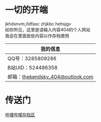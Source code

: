<link rel="stylesheet" href="//unpkg.com/gitalk/dist/gitalk.css">
<script src="//unpkg.com/docsify/lib/plugins/gitalk.min.js"></script>
<script src="//unpkg.com/gitalk/dist/gitalk.min.js"></script>
<script>
    const gitalk = new Gitalk({
        clientID: '16ed2ca2659f27d17c35',
        clientSecret: 'c6f6ae62a12d380ff1945f44527295d2505503d3',
        repo: 'SaveUserComment',
        owner: 'qg46',
        admin: ['qg46'],
        distractionFreeMode: true,
        id: window.location.pathname
    })
    gitalk.render('gitalk-container');
</script>
 
# 一切的开端
jkhdsnvm;/ldfasc zhjkbc hehsjgv<br>
如你所见，这里是请输入内容404的个人网站<br>
我会在里面放些内容以作存档使用

|我的信息|
|------|
|QQ号：3285809286|
|B站UID：524486358|
|邮箱：thekendsky_404@outlook.com|

# 传送门
[哔哩哔哩存档区](https://qg46.github.io/bilibili)
